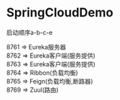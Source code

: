 # SpringCloudDemo  
  
启动顺序a-b-c-e  
  
8761 => Eureka服务器  
8762 => Eureka客户端(服务提供)  
8763 => Eureka客户端(服务提供)  
8764 => Ribbon(负载均衡)  
8765 => Feign(负载均衡,断路器)  
8769 => Zuul(路由)  
